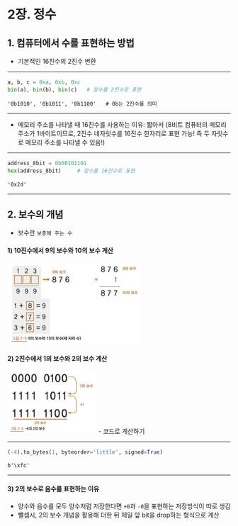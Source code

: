 # 2장. 정수
## 1. 컴퓨터에서 수를 표현하는 방법
- 기본적인 16진수의 2진수 변환
---
```python
a, b, c = 0xa, 0xb, 0xc
bin(a), bin(b), bin(c)   # 정수를 2진수로 표현
```
	'0b1010', '0b1011', '0b1100'   # 0b는 2진수를 의미

---
- 메모리 주소를 나타낼 때 16진수를 사용하는 이유: 짧아서 (8비트 컴퓨터의 메모리 주소가 1바이트이므로, 2진수 네자릿수를 16진수 한자리로 표현 가능! 즉 두 자릿수로 메모리 주소를 나타낼 수 있음!)
---
```python
address_8bit = 0b00101101
hex(address_8bit)     # 정수를 16진수로 표현
```
	'0x2d'
---

## 2. 보수의 개념
- 보수란 `보충해 주는 수`
#### 1) 10진수에서 9의 보수와 10의 보수 계산
<img src="./imgs/2-2-1.jpg" width="60%">

#### 2) 2진수에서 1의 보수와 2의 보수 계산
<img src="./imgs/2-2-2.jpg" width="40%">
- 코드로 계산하기

---
```python
(-4).to_bytes(1, byteorder='little', signed=True)
```
	b'\xfc'
---

#### 3) 2의 보수로 음수를 표현하는 이유
- 양수와 음수를 모두 양수처럼 저장한다면 `+0`과 `-0`을 표현하는 저장방식이 따로 생김
- 뺄셈시, 2의 보수 개념을 활용해 더한 뒤 제일 앞 bit을 drop하는 형식으로 계산


